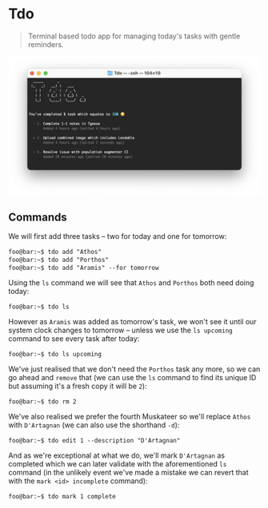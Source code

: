 # Tdo

> Terminal based todo app for managing today's tasks with gentle reminders.

![Screenshot](media/screenshot.png)

## Commands

We will first add three tasks &ndash; two for today and one for tomorrow:

```console
foo@bar:~$ tdo add "Athos"
foo@bar:~$ tdo add "Porthos"
foo@bar:~$ tdo add "Aramis" --for tomorrow
```

Using the `ls` command we will see that `Athos` and `Porthos` both need doing today:

```console
foo@bar:~$ tdo ls
```

However as `Aramis` was added as tomorrow's task, we won't see it until our system clock changes to tomorrow &ndash; unless we use the `ls upcoming` command to see every task after today:

```console
foo@bar:~$ tdo ls upcoming
```

We've just realised that we don't need the `Porthos` task any more, so we can go ahead and `remove` that (we can use the `ls` command to find its unique ID but assuming it's a fresh copy it will be `2`):

```console
foo@bar:~$ tdo rm 2
```

We've also realised we prefer the fourth Muskateer so we'll replace `Athos` with `D'Artagnan` (we can also use the shorthand `-d`):

```console
foo@bar:~$ tdo edit 1 --description "D'Artagnan"
```

And as we're exceptional at what we do, we'll mark `D'Artagnan` as completed which we can later validate with the aforementioned `ls` command (in the unlikely event we've made a mistake we can revert that with the `mark <id> incomplete` command):

```console
foo@bar:~$ tdo mark 1 complete
```
